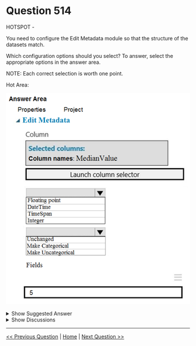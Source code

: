 # Question 514

HOTSPOT -

You need to configure the Edit Metadata module so that the structure of the datasets match.

Which configuration options should you select? To answer, select the appropriate options in the answer area.

NOTE: Each correct selection is worth one point.

Hot Area:

![Question Image](images/q514_q_0035100001.png)

<details>
  <summary>Show Suggested Answer</summary>

  <img src="images/q514_ans_0_image621.png" alt="Answer Image"><br>

</details>

<details>
  <summary>Show Discussions</summary>

<blockquote><p><strong>Yong2020</strong> <code>(Sat 20 Nov 2021 11:09)</code> - <em>Upvotes: 18</em></p><p>MedianValue should be made uncategorical to be consistent as the original formats are in text and numeric.</p></blockquote>
<blockquote><p><strong>CharlesZ</strong> <code>(Sat 12 Feb 2022 01:22)</code> - <em>Upvotes: 9</em></p><p>I think the answer should be floating and make uncategorical, becuase it&#x27;s a regression model and MedianValue is the target column. Uncategorical would make sense.</p></blockquote>
<blockquote><p><strong>phdykd</strong> <code>(Sun 25 Aug 2024 23:34)</code> - <em>Upvotes: 1</em></p><p>For the configuration options in the Edit Metadata module, you should select:

Launch column selector:
Integer
Unchanged: This will ensure that the MedianValue column in both datasets is recognized as an integer type and is not modified.</p></blockquote>
<blockquote><p><strong>spaceykacey</strong> <code>(Fri 05 May 2023 06:24)</code> - <em>Upvotes: 3</em></p><p>Should it not be &#x27;Integer&#x27;? The value is in $1000s.</p></blockquote>
<blockquote><p><strong>Mckay_</strong> <code>(Sun 14 Apr 2024 22:40)</code> - <em>Upvotes: 1</em></p><p>good observation. I totally agree with you.</p></blockquote>
<blockquote><p><strong>prashantjoge</strong> <code>(Mon 28 Nov 2022 17:29)</code> - <em>Upvotes: 3</em></p><p>if your source dataset has numbers handled as text, you must change them to a numeric data type before using math operations.
The supported data types are String, Integer, Double, Boolean, and DateTime.
Floating point and time span is not an option

For example, you might have a column that contains the numbers 0, 1, and 2, but know that the numbers actually mean &quot;Smoker,&quot; &quot;Non-smoker,&quot; and &quot;Unknown.&quot; In that case, by flagging the column as categorical you ensure that the values are used only to group data and not in numeric calculations.

Since it is numeric the option should be either &quot;unchanged&quot; or &quot;make uncategorical&quot;. 

The original data is text so it should be made uncategorical</p></blockquote>
<blockquote><p><strong>brendal89</strong> <code>(Fri 07 Oct 2022 10:19)</code> - <em>Upvotes: 2</em></p><p>if you google &quot;make uncategorical&quot; + edit metadata, you only get references to this particular exam question... I&#x27;m not convinced that &quot;make uncategorical&quot; even exists.</p></blockquote>
<blockquote><p><strong>Dasist</strong> <code>(Tue 27 Sep 2022 17:24)</code> - <em>Upvotes: 3</em></p><p>Integer and uncategorical as the MedianValue is written in 1000 (no decimal point) and it&#x27;s a regression model so must be numeric.</p></blockquote>
<blockquote><p><strong>Neuron</strong> <code>(Wed 03 Aug 2022 10:47)</code> - <em>Upvotes: 3</em></p><p>The table that shows types indicate MedianValue is in the $1000s. It&#x27;s an integer. Where did Floating Point come from? Also, the Paris data must be noncategorical, too, like the London data.</p></blockquote>
<blockquote><p><strong>RyuHayabusa</strong> <code>(Mon 15 Aug 2022 15:28)</code> - <em>Upvotes: 1</em></p><p>Read the text. One MedianValue is text and the other is numerical.</p></blockquote>
<blockquote><p><strong>YipingRuan</strong> <code>(Fri 13 Jan 2023 08:31)</code> - <em>Upvotes: 3</em></p><p>in 1000 means you can have value 4.5 in the column ($4500)</p></blockquote>
<blockquote><p><strong>Abhinav_nasaiitkgp</strong> <code>(Thu 21 Jul 2022 13:19)</code> - <em>Upvotes: 4</em></p><p>I don&#x27;t think it is necessary to make it uncategorical as text data is not categorical in this case which we have to make uncategorical. Answer is correct.</p></blockquote>
<blockquote><p><strong>allanm</strong> <code>(Thu 17 Nov 2022 00:53)</code> - <em>Upvotes: 1</em></p><p>What text data? The case study states that The MedianValue and AvgRoomsInHouse columns both hold data in numeric format.</p></blockquote>
<blockquote><p><strong>122120</strong> <code>(Sun 10 Jul 2022 06:11)</code> - <em>Upvotes: 7</em></p><p>there is no floating point.

Select the Data type option if you need to assign a different data type to the selected columns. You might need to change the data type for certain operations. For example, if your source dataset has numbers handled as text, you must change them to a numeric data type before using math operations.

The supported data types are String, Integer, Double, Boolean, and DateTime.

If you select multiple columns, you must apply the metadata changes to all selected columns. For example, let&#x27;s say you choose two or three numeric columns. You can change them all to a string data type and rename them in one operation. However, you can&#x27;t change one column to a string data type and another column from a float to an integer.

If you don&#x27;t specify a new data type, the column metadata is unchanged.

The column type and values will change after you perform the Edit Metadata operation. You can recover the original data type at any time by using Edit Metadata to reset the column data type.</p></blockquote>
<blockquote><p><strong>aziti</strong> <code>(Thu 30 Jun 2022 13:51)</code> - <em>Upvotes: 2</em></p><p>I dont think there is such a thing as make uncategorical. Since the string version of the MedianValue we had is already not categorical we do not need to switch the MedianValue, thus leaving it unchanged would leave us with a non categorical Median integer value..maybe</p></blockquote>
<blockquote><p><strong>Rickii</strong> <code>(Mon 17 Jan 2022 12:04)</code> - <em>Upvotes: 2</em></p><p>The answer is Floating point, Make Categorical</p></blockquote>
<blockquote><p><strong>Indranee</strong> <code>(Wed 20 Jul 2022 07:43)</code> - <em>Upvotes: 1</em></p><p>To make &#x27;MedianValues&#x27; categorical, do you mean turning values into bins of &#x27;MedianValues&#x27;?</p></blockquote>
<blockquote><p><strong>Alexandra</strong> <code>(Wed 05 Jan 2022 11:52)</code> - <em>Upvotes: 3</em></p><p>as the Paris dataset needs to match London dataset types and London has numerical data types in MoedianValues columns, shouldn&#x27;t the answer be &#x27;Integer&#x27; and &#x27;Make Uncategorical&#x27;?</p></blockquote>
<blockquote><p><strong>pepmir</strong> <code>(Sat 25 Dec 2021 22:06)</code> - <em>Upvotes: 5</em></p><p>&quot;You must ensure that the datatype of the MedianValue column of the Paris dataset matches the structure of the London dataset.&quot;
If we run Summary on the data, it might end up as Categorical due to the nature of data.
That said &quot;Unchanged&quot; might do it here.</p></blockquote>
<blockquote><p><strong>ajithvajrala</strong> <code>(Tue 23 Nov 2021 12:53)</code> - <em>Upvotes: 1</em></p><p>yes, I too agree with Yong2020.</p></blockquote>
<blockquote><p><strong>ceni99</strong> <code>(Thu 18 Nov 2021 23:44)</code> - <em>Upvotes: 1</em></p><p>Correct me if I&#x27;m wrong, but I believe the answer should be &quot;Make Categorical&quot; if you don&#x27;t want the MedianValue column to be numerical calculated.</p></blockquote>
<blockquote><p><strong>kty</strong> <code>(Sun 25 Sep 2022 18:48)</code> - <em>Upvotes: 3</em></p><p>An initial investigation shows that the datasets are identical in structure apart from the MedianValue column. The smaller Paris dataset contains the MedianValue in text format, whereas the larger London dataset contains the MedianValue in numerical format
so the answer is :

floating and uncategorical</p></blockquote>

</details>

---

[<< Previous Question](question_513.md) | [Home](/index.md) | [Next Question >>](question_515.md)
